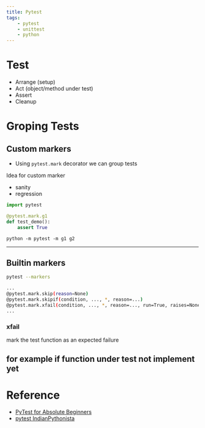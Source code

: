 ```yaml
---
title: Pytest 
tags:
    - pytest
    - unittest
    - python
---
```


# Test
- Arrange (setup)
- Act (object/method under test)
- Assert
- Cleanup


# Groping Tests
## Custom markers
- Using `pytest.mark` decorator we can group tests 

Idea for custom marker  
- sanity
- regression


```python
import pytest

@pytest.mark.g1
def test_demo():
    assert True
```

```
python -m pytest -m g1 g2
```

---
## Builtin markers

```bash
pytest --markers

...
@pytest.mark.skip(reason=None)
@pytest.mark.skipif(condition, ..., *, reason=...)
@pytest.mark.xfail(condition, ..., *, reason=..., run=True, raises=None, strict=xfail_strict)
...
```

### xfail
mark the test function as an expected failure

for example if function under test not implement yet
---

# Reference
- [PyTest for Absolute Beginners](https://www.youtube.com/playlist?list=PLL34mf651faNqwhZEM91zU3c-dcc4dLF0)
- [pytest IndianPythonista](https://www.youtube.com/c/IndianPythonista)